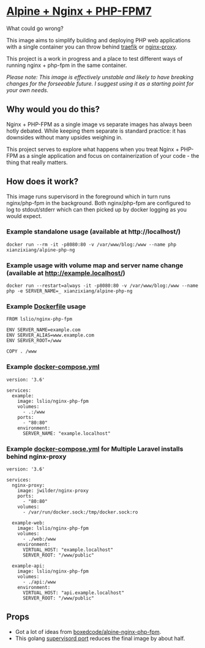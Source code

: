 # [Alpine + Nginx + PHP-FPM7](https://github.com/lsl/docker-nginx-php-fpm)

What could go wrong?

This image aims to simplify building and deploying PHP web applications with a single container you can throw behind [traefik](https://traefik.io/) or [nginx-proxy](https://github.com/jwilder/nginx-proxy).

This project is a work in progress and a place to test different ways of running nginx + php-fpm in the same container.

*Please note: This image is effectively unstable and likely to have breaking changes for the forseeable future. I suggest using it as a starting point for your own needs.*

## Why would you do this?

Nginx + PHP-FPM as a single image vs separate images has always been hotly debated. While keeping them separate is standard practice: it has downsides without many upsides weighing in.

This project serves to explore what happens when you treat Nginx + PHP-FPM as a single application and focus on containerization of your code - the thing that really matters.

## How does it work?

This image runs supervisord in the foreground which in turn runs nginx/php-fpm in the background. Both nginx/php-fpm are configured to log to stdout/stderr which can then picked up by docker logging as you would expect.

### Example standalone usage (available at http://localhost/)

`docker run --rm -it -p8080:80 -v /var/www/blog:/www --name php xianzixiang/alpine-php-ng`

### Example usage with volume map and server name change (available at http://example.localhost/)

`docker run --restart=always -it -p8080:80 -v /var/www/blog:/www --name php -e SERVER_NAME=_ xianzixiang/alpine-php-ng`

### Example [Dockerfile](https://github.com/lsl/docker-nginx-php-fpm/blob/master/examples/Dockerfile.basic) usage

```
FROM lslio/nginx-php-fpm

ENV SERVER_NAME=example.com
ENV SERVER_ALIAS=www.example.com
ENV SERVER_ROOT=/www

COPY . /www
```

### Example [docker-compose.yml](https://github.com/lsl/docker-nginx-php-fpm/blob/master/examples/docker-compose.yml)

```
version: '3.6'

services:
  example:
    image: lslio/nginx-php-fpm
    volumes:
      - .:/www
    ports:
      - "80:80"
    environment:
      SERVER_NAME: "example.localhost"
```

### Example [docker-compose.yml](https://github.com/lsl/docker-nginx-php-fpm/blob/master/examples/docker-compose.yml) for Multiple Laravel installs behind nginx-proxy
```
version: '3.6'

services:
  nginx-proxy:
    image: jwilder/nginx-proxy
    ports:
      - "80:80"
    volumes:
      - /var/run/docker.sock:/tmp/docker.sock:ro

  example-web:
    image: lslio/nginx-php-fpm
    volumes:
      - ./web:/www
    environment:
      VIRTUAL_HOST: "example.localhost"
      SERVER_ROOT: "/www/public"

  example-api:
    image: lslio/nginx-php-fpm
    volumes:
      - ./api:/www
    environment:
      VIRTUAL_HOST: "api.example.localhost"
      SERVER_ROOT: "/www/public"
```

## Props
- Got a lot of ideas from [boxedcode/alpine-nginx-php-fpm](https://gitlab.com/boxedcode/alpine-nginx-php-fpm).
- This golang [supervisord port](https://github.com/ochinchina/supervisord) reduces the final image by about half.

